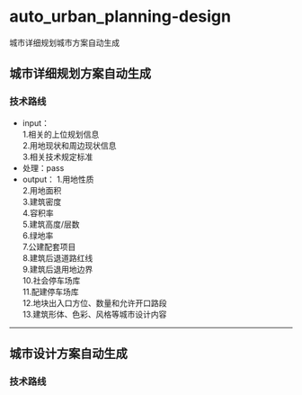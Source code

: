 # auto_urban_planning-design
城市详细规划城市方案自动生成
## 城市详细规划方案自动生成
### 技术路线
* input：  
  1.相关的上位规划信息  
  2.用地现状和周边现状信息  
  3.相关技术规定标准  
* 处理：pass
* output：
  1.用地性质  
  2.用地面积  
  3.建筑密度  
  4.容积率  
  5.建筑高度/层数  
  6.绿地率  
  7.公建配套项目  
  8.建筑后退道路红线  
  9.建筑后退用地边界  
  10.社会停车场库  
  11.配建停车场库  
  12.地块出入口方位、数量和允许开口路段  
  13.建筑形体、色彩、风格等城市设计内容  
---
## 城市设计方案自动生成
### 技术路线
